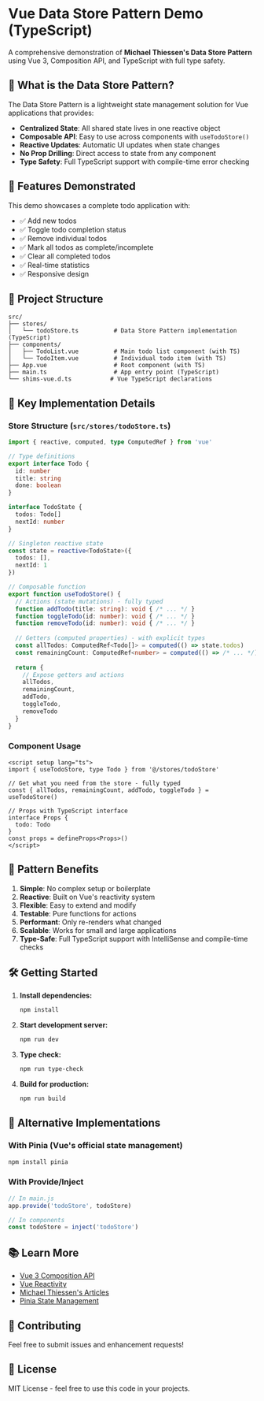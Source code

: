 # Vue Data Store Pattern Demo (TypeScript)

A comprehensive demonstration of **Michael Thiessen's Data Store Pattern** using Vue 3, Composition API, and TypeScript with full type safety.

## 🏪 What is the Data Store Pattern?

The Data Store Pattern is a lightweight state management solution for Vue applications that provides:

- **Centralized State**: All shared state lives in one reactive object
- **Composable API**: Easy to use across components with `useTodoStore()`
- **Reactive Updates**: Automatic UI updates when state changes
- **No Prop Drilling**: Direct access to state from any component
- **Type Safety**: Full TypeScript support with compile-time error checking

## 🚀 Features Demonstrated

This demo showcases a complete todo application with:

- ✅ Add new todos
- ✅ Toggle todo completion status
- ✅ Remove individual todos
- ✅ Mark all todos as complete/incomplete
- ✅ Clear all completed todos
- ✅ Real-time statistics
- ✅ Responsive design

## 📁 Project Structure

```
src/
├── stores/
│   └── todoStore.ts          # Data Store Pattern implementation (TypeScript)
├── components/
│   ├── TodoList.vue          # Main todo list component (with TS)
│   └── TodoItem.vue          # Individual todo item (with TS)
├── App.vue                   # Root component (with TS)
├── main.ts                   # App entry point (TypeScript)
└── shims-vue.d.ts           # Vue TypeScript declarations
```

## 🔧 Key Implementation Details

### Store Structure (`src/stores/todoStore.ts`)

```typescript
import { reactive, computed, type ComputedRef } from 'vue'

// Type definitions
export interface Todo {
  id: number
  title: string
  done: boolean
}

interface TodoState {
  todos: Todo[]
  nextId: number
}

// Singleton reactive state
const state = reactive<TodoState>({
  todos: [],
  nextId: 1
})

// Composable function
export function useTodoStore() {
  // Actions (state mutations) - fully typed
  function addTodo(title: string): void { /* ... */ }
  function toggleTodo(id: number): void { /* ... */ }
  function removeTodo(id: number): void { /* ... */ }
  
  // Getters (computed properties) - with explicit types
  const allTodos: ComputedRef<Todo[]> = computed(() => state.todos)
  const remainingCount: ComputedRef<number> = computed(() => /* ... */)
  
  return {
    // Expose getters and actions
    allTodos,
    remainingCount,
    addTodo,
    toggleTodo,
    removeTodo
  }
}
```

### Component Usage

```vue
<script setup lang="ts">
import { useTodoStore, type Todo } from '@/stores/todoStore'

// Get what you need from the store - fully typed
const { allTodos, remainingCount, addTodo, toggleTodo } = useTodoStore()

// Props with TypeScript interface
interface Props {
  todo: Todo
}
const props = defineProps<Props>()
</script>
```

## 🎯 Pattern Benefits

1. **Simple**: No complex setup or boilerplate
2. **Reactive**: Built on Vue's reactivity system
3. **Flexible**: Easy to extend and modify
4. **Testable**: Pure functions for actions
5. **Performant**: Only re-renders what changed
6. **Scalable**: Works for small and large applications
7. **Type-Safe**: Full TypeScript support with IntelliSense and compile-time checks

## 🛠️ Getting Started

1. **Install dependencies:**
   ```bash
   npm install
   ```

2. **Start development server:**
   ```bash
   npm run dev
   ```

3. **Type check:**
   ```bash
   npm run type-check
   ```

4. **Build for production:**
   ```bash
   npm run build
   ```

## 🔄 Alternative Implementations

### With Pinia (Vue's official state management)
```bash
npm install pinia
```

### With Provide/Inject
```javascript
// In main.js
app.provide('todoStore', todoStore)

// In components
const todoStore = inject('todoStore')
```

## 📚 Learn More

- [Vue 3 Composition API](https://vuejs.org/guide/extras/composition-api-faq.html)
- [Vue Reactivity](https://vuejs.org/guide/essentials/reactivity-fundamentals.html)
- [Michael Thiessen's Articles](https://michaelnthiessen.com/)
- [Pinia State Management](https://pinia.vuejs.org/)

## 🤝 Contributing

Feel free to submit issues and enhancement requests!

## 📄 License

MIT License - feel free to use this code in your projects.
